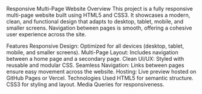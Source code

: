 Responsive Multi-Page Website
Overview
This project is a fully responsive multi-page website built using HTML5 and CSS3. It showcases a modern, clean, and functional design that adapts to desktop, tablet, mobile, and smaller screens. Navigation between pages is smooth, offering a cohesive user experience across the site.

Features
Responsive Design: Optimized for all devices (desktop, tablet, mobile, and smaller screens).
Multi-Page Layout: Includes navigation between a home page and a secondary page.
Clean UI/UX: Styled with reusable and modular CSS.
Seamless Navigation: Links between pages ensure easy movement across the website.
Hosting: Live preview hosted on GitHub Pages or Vercel.
Technologies Used
HTML5 for semantic structure.
CSS3 for styling and layout.
Media Queries for responsiveness.
